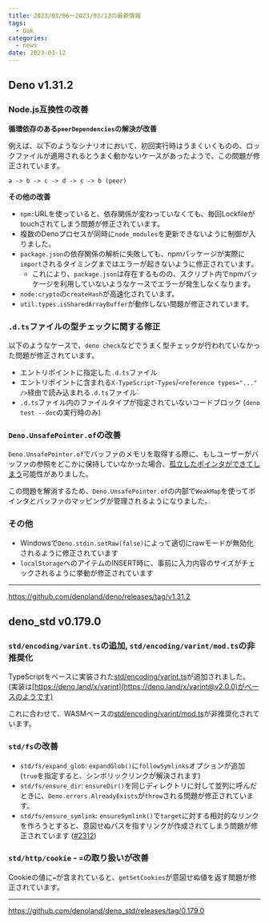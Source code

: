 ```yaml
---
title: 2023/03/06〜2023/03/12の最新情報
tags:
  - Oak
categories:
  - news
date: 2023-03-12
---
```


## Deno v1.31.2

### Node.js互換性の改善

**循環依存のある`peerDependencies`の解決が改善**

例えば、以下のようなシナリオにおいて、初回実行時はうまくいくものの、ロックファイルが適用されるとうまく動かないケースがあったようで、この問題が修正されています。

```
a -> b -> c -> d -> c -> b (peer)
```

**その他の改善**

- `npm:`URLを使っていると、依存関係が変わっていなくても、毎回Lockfileがtouchされてしまう問題が修正されています。
- 複数のDenoプロセスが同時に`node_modules`を更新できないように制御が入りました。
- `package.json`の依存関係の解析に失敗しても、npmパッケージが実際に`import`されるタイミングまではエラーが起きないように修正されています。
  - これにより、`package.json`は存在するものの、スクリプト内でnpmパッケージを利用していないようなケースでエラーが発生しなくなります。
- `node:crypto`の`createHash`が高速化されています。
- `util.types.isSharedArrayBuffer`が動作しない問題が修正されています。

### `.d.ts`ファイルの型チェックに関する修正

以下のようなケースで、`deno check`などでうまく型チェックが行われていなかった問題が修正されています。

- エントリポイントに指定した`.d.ts`ファイル
- エントリポイントに含まれる`X-TypeScript-Types`/`<reference types="..." />`経由で読み込まれる`.d.ts`ファイル`
- `.d.ts`ファイル内のファイルタイプが指定されていないコードブロック (`deno test --doc`の実行時のみ)

### `Deno.UnsafePointer.of`の改善

`Deno.UnsafePointer.of`でバッファのメモリを取得する際に、もしユーザーがバッファの参照をどこかに保持していなかった場合、[孤立したポインタができてしまう](https://github.com/aapoalas/denonomicon/blob/eef8fd2166d1873a552a311eabdeddb057529cf7/static/contents/types/pointers.md#dangling-pointers)可能性がありました。

この問題を解消するため、`Deno.UnsafePointer.of`の内部で`WeakMap`を使ってポインタとバッファのマッピングが管理されるようになりました。

### その他

- Windowsで`Deno.stdin.setRaw(false)`によって適切にrawモードが無効化されるように修正されています
- `localStorage`へのアイテムのINSERT時に、事前に入力内容のサイズがチェックされるように挙動が修正されています

---

https://github.com/denoland/deno/releases/tag/v1.31.2

## deno_std v0.179.0

### `std/encoding/varint.ts`の追加, `std/encoding/varint/mod.ts`の非推奨化

TypeScriptをベースに実装された[std/encoding/varint.ts](https://deno.land/std@0.179.0/encoding/varint.ts)が追加されました。 (実装は[https://deno.land/x/varint](https://deno.land/x/varint@v2.0.0)がベースのようです)

これに合わせて、WASMベースの[std/encoding/varint/mod.ts](https://deno.land/std@0.179.0/encoding/varint/mod.ts)が非推奨化されています。

### `std/fs`の改善

- `std/fs/expand_glob`: `expandGlob()`に`followSymlinks`オプションが追加 (`true`を指定すると、シンボリックリンクが解決されます)
- `std/fs/ensure_dir`: `ensureDir()`を同じディレクトリに対して並列に呼んだときに、`Deno.errors.AlreadyExists`が`throw`される問題が修正されています。
- `std/fs/ensure_symlink`: `ensureSymlink()`で`target`に対する相対的なリンクを作ろうとすると、意図せぬパスを指すリンクが作成されてしまう問題が修正されています ([#2312](https://github.com/denoland/deno_std/issues/2312))

### `std/http/cookie` - `=`の取り扱いが改善

Cookieの値に`=`が含まれていると、`getSetCookies`が意図せぬ値を返す問題が修正されています。

---

https://github.com/denoland/deno_std/releases/tag/0.179.0
